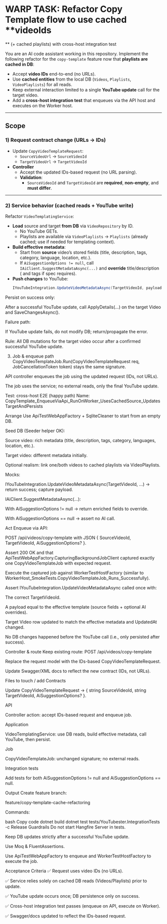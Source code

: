 # WARP TASK: Refactor Copy Template flow to use cached **videoIds
** (+ cached playlists) with cross-host integration test

You are an AI code assistant working in this repository. Implement the following refactor for the `copy-template`
feature now that **playlists are cached in DB**:

- Accept **video IDs** end-to-end (no URLs).
- Use **cached entities** from the local DB (`Videos`, `Playlists`, `VideoPlaylists`) for all reads.
- Keep external interaction limited to a single **YouTube update** call for the target video.
- Add a **cross-host integration test** that enqueues via the API host and executes on the Worker host.

---

## Scope

### 1) Request contract change (URLs → IDs)

- Update `CopyVideoTemplateRequest`:
    - `SourceVideoUrl` → `SourceVideoId`
    - `TargetVideoUrl` → `TargetVideoId`
- **Controller**
    - Accept the updated IDs-based request (no URL parsing).
    - **Validation**:
        - `SourceVideoId` and `TargetVideoId` are **required**, **non-empty**, and **must differ**.

---

### 2) Service behavior (cached reads + YouTube write)

Refactor `VideoTemplatingService`:

- **Load** source and target **from DB** via `VideoRepository` by ID.
    - No YouTube GETs.
    - Playlists are available via `VideoPlaylists` → `Playlists` (already cached; use if needed for templating context).
- **Build effective metadata**:
    - Start from **source** video’s stored fields (title, description, tags, category, language, location, etc.).
    - If `AiSuggestionOptions != null`, call `IAiClient.SuggestMetadataAsync(...)` and **override** title/description (
      and tags if spec requires).
- **Push changes** to YouTube:
  ```csharp
  IYouTubeIntegration.UpdateVideoMetadataAsync(TargetVideoId, payload, ct);

Persist on success only:

After a successful YouTube update, call ApplyDetails(...) on the target Video and SaveChangesAsync().

Failure path:

If YouTube update fails, do not modify DB; return/propagate the error.

Rule: All DB mutations for the target video occur after a confirmed successful YouTube update.

3) Job & enqueue path
   CopyVideoTemplateJob.Run(CopyVideoTemplateRequest req, JobCancellationToken token) stays the same signature.

API controller enqueues the job using the updated request (IDs, not URLs).

The job uses the service; no external reads, only the final YouTube update.

Test: cross-host E2E (happy path)
Name: CopyTemplate_EnqueueViaApi_RunOnWorker_UsesCachedSource_UpdatesTargetAndPersists

Arrange
Use ApiTestWebAppFactory + SqliteCleaner to start from an empty DB.

Seed DB (Seeder helper OK):

Source video: rich metadata (title, description, tags, category, languages, location, etc.).

Target video: different metadata initially.

Optional realism: link one/both videos to cached playlists via VideoPlaylists.

Mocks:

IYouTubeIntegration.UpdateVideoMetadataAsync(TargetVideoId, …) → return success; capture payload.

IAiClient.SuggestMetadataAsync(...):

With AiSuggestionOptions != null → return enriched fields to override.

With AiSuggestionOptions == null → assert no AI call.

Act
Enqueue via API:

POST /api/videos/copy-template with JSON { SourceVideoId, TargetVideoId, AiSuggestionOptions? }.

Assert 200 OK and that ApiTestWebAppFactory.CapturingBackgroundJobClient captured exactly one CopyVideoTemplateJob with
expected request.

Execute the captured job against WorkerTestHostFactory (similar to
WorkerHost_SmokeTests.CopyVideoTemplateJob_Runs_Successfully).

Assert
IYouTubeIntegration.UpdateVideoMetadataAsync called once with:

The correct TargetVideoId.

A payload equal to the effective template (source fields + optional AI overrides).

Target Video row updated to match the effective metadata and UpdatedAt changed.

No DB changes happened before the YouTube call (i.e., only persisted after success).

Controller & route
Keep existing route: POST /api/videos/copy-template

Replace the request model with the IDs-based CopyVideoTemplateRequest.

Update Swagger/XML docs to reflect the new contract (IDs, not URLs).

Files to touch / add
Contracts

Update CopyVideoTemplateRequest → { string SourceVideoId, string TargetVideoId, AiSuggestionOptions? }.

API

Controller action: accept IDs-based request and enqueue job.

Application

VideoTemplatingService: use DB reads, build effective metadata, call YouTube, then persist.

Job

CopyVideoTemplateJob: unchanged signature; no external reads.

Integration tests

Add tests for both AiSuggestionOptions != null and AiSuggestionOptions == null.

Output
Create feature branch:

feature/copy-template-cache-refactoring

Commands:

bash
Copy code
dotnet build
dotnet test tests/YouTubester.IntegrationTests -c Release
Guardrails
Do not start Hangfire Server in tests.

Keep DB updates strictly after a successful YouTube update.

Use Moq & FluentAssertions.

Use ApiTestWebAppFactory to enqueue and WorkerTestHostFactory to execute the job.

Acceptance Criteria
✅ Request uses video IDs (no URLs).

✅ Service relies solely on cached DB reads (Videos/Playlists) prior to update.

✅ YouTube update occurs once; DB persistence only on success.

✅ Cross-host integration test passes (enqueue on API, execute on Worker).

✅ Swagger/docs updated to reflect the IDs-based request.
